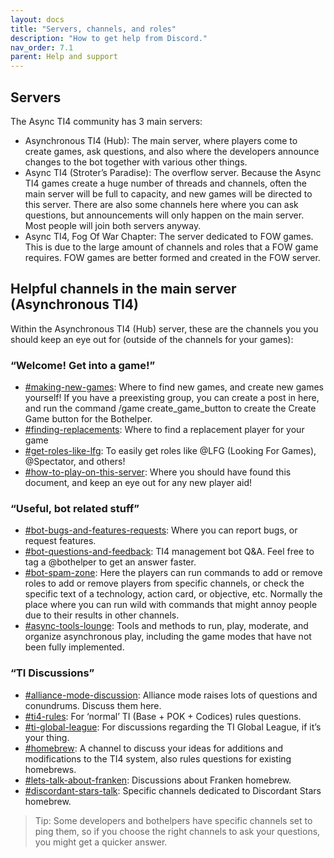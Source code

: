 ```yaml
---
layout: docs
title: "Servers, channels, and roles"
description: "How to get help from Discord."
nav_order: 7.1
parent: Help and support
---
```


## Servers

The Async TI4 community has 3 main servers:
* Asynchronous TI4 (Hub): The main server, where players come to create games, ask questions, and also where the developers announce changes to the bot together with various other things.
* Async TI4 (Stroter’s Paradise): The overflow server. Because the Async TI4 games create a huge number of threads and channels, often the main server will be full to capacity, and new games will be directed to this server. There are also some channels here where you can ask questions, but announcements will only happen on the main server. Most people will join both servers anyway.
* Async TI4, Fog Of War Chapter: The server dedicated to FOW games. This is due to the large amount of channels and roles that a FOW game requires. FOW games are better formed and created in the FOW server.

## Helpful channels in the main server (Asynchronous TI4)

Within the Asynchronous TI4 (Hub) server, these are the channels you you should keep an eye out for (outside of the channels for your games):

### “Welcome! Get into a game!”
* [#making-new-games](https://discord.com/channels/943410040369479690/1064017530391379998): Where to find new games, and create new games yourself! If you have a preexisting group, you can create a post in here, and run the command /game create_game_button to create the Create Game button for the Bothelper.
* [#finding-replacements](https://discord.com/channels/943410040369479690/1176191865188536500): Where to find a replacement player for your game
* [#get-roles-like-lfg](https://discord.com/channels/943410040369479690/947312278246658108): To easily get roles like @LFG (Looking For Games), @Spectator, and others!
* [#how-to-play-on-this-server](https://discord.com/channels/943410040369479690/947727176105623642): Where you should have found this document, and keep an eye out for any new player aid!

### “Useful, bot related stuff”
* [#bot-bugs-and-features-requests](https://discord.com/channels/943410040369479690/1075302410030944276): Where you can report bugs, or request features. 
* [#bot-questions-and-feedback](https://discord.com/channels/943410040369479690/951552430796075038): TI4 management bot Q&A. Feel free to tag a @bothelper to get an answer faster.
* [#bot-spam-zone](https://discord.com/channels/943410040369479690/988633187515269180): Here the players can run commands to add or remove roles to add or remove players from specific channels, or check the specific text of a technology, action card, or objective, etc. Normally the place where you can run wild with commands that might annoy people due to their results in other channels.
* [#async-tools-lounge](https://discord.com/channels/943410040369479690/943508233203630080):   Tools and methods to run, play, moderate, and organize asynchronous play, including the game modes that have not been fully implemented.

### “TI Discussions”
* [#alliance-mode-discussion](https://discord.com/channels/943410040369479690/943935008240967710): Alliance mode raises lots of questions and conundrums. Discuss them here.
* [#ti4-rules](https://discord.com/channels/943410040369479690/1003370235904131112): For ‘normal’ TI (Base + POK + Codices) rules questions. 
* [#ti-global-league](https://discord.com/channels/943410040369479690/1003741148017336360): For discussions regarding the TI Global League, if it’s your thing.
* [#homebrew](https://discord.com/channels/943410040369479690/1009507056606249020): A channel to discuss your ideas for additions and modifications to the TI4 system, also rules questions for existing homebrews.
* [#lets-talk-about-franken](https://discord.com/channels/943410040369479690/1164480904148824074): Discussions about Franken homebrew.
* [#discordant-stars-talk](https://discord.com/channels/943410040369479690/1168522933283598437): Specific channels dedicated to Discordant Stars homebrew.

>Tip: Some developers and bothelpers have specific channels set to ping them, so if you choose the right channels to ask your questions, you might get a quicker answer. 
